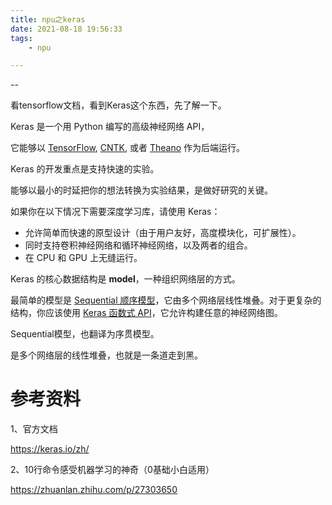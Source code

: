 ```yaml
---
title: npu之keras
date: 2021-08-18 19:56:33
tags:
	- npu

---
```


--

看tensorflow文档，看到Keras这个东西，先了解一下。

Keras 是一个用 Python 编写的高级神经网络 API，

它能够以 [TensorFlow](https://github.com/tensorflow/tensorflow), [CNTK](https://github.com/Microsoft/cntk), 或者 [Theano](https://github.com/Theano/Theano) 作为后端运行。

Keras 的开发重点是支持快速的实验。

能够以最小的时延把你的想法转换为实验结果，是做好研究的关键。

如果你在以下情况下需要深度学习库，请使用 Keras：

- 允许简单而快速的原型设计（由于用户友好，高度模块化，可扩展性）。
- 同时支持卷积神经网络和循环神经网络，以及两者的组合。
- 在 CPU 和 GPU 上无缝运行。

Keras 的核心数据结构是 **model**，一种组织网络层的方式。

最简单的模型是 [Sequential 顺序模型](https://keras.io/getting-started/sequential-model-guide)，它由多个网络层线性堆叠。对于更复杂的结构，你应该使用 [Keras 函数式 API](https://keras.io/getting-started/functional-api-guide)，它允许构建任意的神经网络图。



Sequential模型，也翻译为序贯模型。

是多个网络层的线性堆叠，也就是一条道走到黑。



# 参考资料

1、官方文档

https://keras.io/zh/

2、10行命令感受机器学习的神奇（0基础小白适用）

https://zhuanlan.zhihu.com/p/27303650